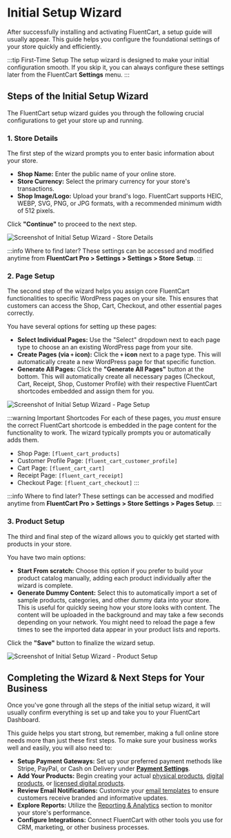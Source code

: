 # Initial Setup Wizard

After successfully installing and activating FluentCart, a setup guide will usually appear.  This guide helps you configure the foundational settings of your store quickly and efficiently.

:::tip First-Time Setup
The setup wizard is designed to make your initial configuration smooth. If you skip it, you can always configure these settings later from the FluentCart **Settings** menu.
:::

## Steps of the Initial Setup Wizard

The FluentCart setup wizard guides you through the following crucial configurations to get your store up and running.

### 1. Store Details

The first step of the wizard prompts you to enter basic information about your store.

* **Shop Name:** Enter the public name of your online store.
* **Store Currency:** Select the primary currency for your store's transactions.
* **Shop Image/Logo:** Upload your brand's logo. FluentCart supports HEIC, WEBP, SVG, PNG, or JPG formats, with a recommended minimum width of 512 pixels.

Click **"Continue"** to proceed to the next step.

![Screenshot of Initial Setup Wizard - Store Details](/images/getting-started/initial-setup-wizard/initial-setup-wizard-step1.webp)

:::info Where to find later?
These settings can be accessed and modified anytime from **FluentCart Pro > Settings > Settings > Store Setup**.
:::

### 2. Page Setup

The second step of the wizard helps you assign core FluentCart functionalities to specific WordPress pages on your site. This ensures that customers can access the Shop, Cart, Checkout, and other essential pages correctly.

You have several options for setting up these pages:

* **Select Individual Pages:** Use the "Select" dropdown next to each page type to choose an an existing WordPress page from your site.
* **Create Pages (via `+` icon):** Click the **`+` icon** next to a page type. This will automatically create a new WordPress page for that specific function.
* **Generate All Pages:** Click the **"Generate All Pages"** button at the bottom. This will automatically create all necessary pages (Checkout, Cart, Receipt, Shop, Customer Profile) with their respective FluentCart shortcodes embedded and assign them for you.

![Screenshot of Initial Setup Wizard - Page Setup](/images/getting-started/initial-setup-wizard/initial-setup-wizard-step2.webp)

:::warning Important Shortcodes
For each of these pages, you *must* ensure the correct FluentCart shortcode is embedded in the page content for the functionality to work. The wizard typically prompts you or automatically adds them.
* Shop Page: `[fluent_cart_products]`
* Customer Profile Page: `[fluent_cart_customer_profile]`
* Cart Page: `[fluent_cart_cart]`
* Receipt Page: `[fluent_cart_receipt]`
* Checkout Page: `[fluent_cart_checkout]`
:::

:::info Where to find later?
These settings can be accessed and modified anytime from **FluentCart Pro > Settings > Store Settings > Pages Setup**.
:::

### 3. Product Setup

The third and final step of the wizard allows you to quickly get started with products in your store.

You have two main options:

* **Start From scratch:** Choose this option if you prefer to build your product catalog manually, adding each product individually after the wizard is complete.
* **Generate Dummy Content:** Select this to automatically import a set of sample products, categories, and other dummy data into your store. This is useful for quickly seeing how your store looks with content. 
The content will be uploaded in the background and may take a few seconds depending on your network. You might need to reload the page a few times to see the imported data appear in your product lists and reports.

Click the **"Save"** button to finalize the wizard setup.

![Screenshot of Initial Setup Wizard - Product Setup](/images/getting-started/initial-setup-wizard/initial-setup-wizard-step3.webp)

## Completing the Wizard & Next Steps for Your Business

Once you've gone through all the steps of the initial setup wizard, it will usually confirm everything is set up and take you to your FluentCart Dashboard.

This guide helps you start strong, but remember, making a full online store needs more than just these first steps. To make sure your business works well and easily, you will also need to:

* **Setup Payment Gateways:** Set up your preferred payment methods like Stripe, PayPal, or Cash on Delivery under **[Payment Settings](/guide/payments-checkout/connecting-payment-gateways/)**.
* **Add Your Products:** Begin creating your actual [physical products](/guide/product-types-creation/creating-physical-products), [digital products](/guide/product-types-creation/creating-digital-products), or [licensed digital products](/guide/product-types-creation/creating-digital-products-with-licenses).
* **Review Email Notifications:** Customize your [email templates](/guide/settings-configuration/email-configuration/index.md) to ensure customers receive branded and informative updates.
* **Explore Reports:** Utilize the [Reporting & Analytics](/guide/reporting-analytics/) section to monitor your store's performance.
* **Configure Integrations:** Connect FluentCart with other tools you use for CRM, marketing, or other business processes.

